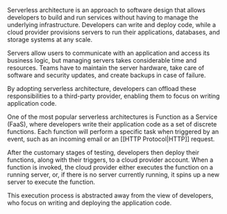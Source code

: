 Serverless architecture is an approach to software design that allows developers to build and run services without having to manage the underlying infrastructure. Developers can write and deploy code, while a cloud provider provisions servers to run their applications, databases, and storage systems at any scale. 

Servers allow users to communicate with an application and access its business logic, but managing servers takes considerable time and resources. Teams have to maintain the server hardware, take care of software and security updates, and create backups in case of failure. 

By adopting serverless architecture, developers can offload these responsibilities to a third-party provider, enabling them to focus on writing application code.

One of the most popular serverless architectures is Function as a Service (FaaS), where developers write their application code as a set of discrete functions. Each function will perform a specific task when triggered by an event, such as an incoming email or an [[HTTP Protocol|HTTP]] request. 

After the customary stages of testing, developers then deploy their functions, along with their triggers, to a cloud provider account. When a function is invoked, the cloud provider either executes the function on a running server, or, if there is no server currently running, it spins up a new server to execute the function. 

This execution process is abstracted away from the view of developers, who focus on writing and deploying the application code.